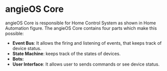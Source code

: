 # angieOS Core

angieOS Core is responsible for Home Control System as shown in Home Automation figure. The angieOS Core contains four parts which make this possible:

* **Event Bus**: It allows the firing and listening of events, that keeps track of device status.
* **State Machine**: keeps track of the states of devices.
* **Bots:** 
* **User Interface**: It allows user to sends commands or see device status.

